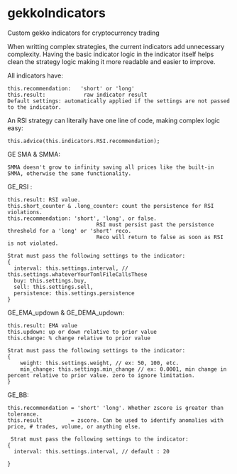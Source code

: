 # gekkoIndicators
Custom gekko indicators for cryptocurrency trading

When writting complex strategies, the current indicators add unnecessary complexity. Having the basic indicator logic in the indicator itself helps clean the strategy logic making it more readable and easier to improve.

All indicators have:

    this.recommendation:   'short' or 'long'
    this.result:            raw indicator result
    Default settings: automatically applied if the settings are not passed to the indicator.

An RSI strategy can literally have one line of code, making complex logic easy:

    this.advice(this.indicators.RSI.recommendation);

GE SMA & SMMA:
    
    SMMA doesn't grow to infinity saving all prices like the built-in SMMA, otherwise the same functionality.

GE_RSI :

    this.result: RSI value. 
    this.short_counter & .long_counter: count the persistence for RSI violations.
    this.recommendation: 'short', 'long', or false. 
                                RSI must persist past the persistence threshold for a 'long' or 'short' reco.     
                                Reco will return to false as soon as RSI is not violated.
                                
    Strat must pass the following settings to the indicator:
    {
      interval: this.settings.interval, // this.settings.whateverYourTomlFileCallsThese
      buy: this.settings.buy,
      sell: this.settings.sell,
      persistence: this.settings.persistence
    }

GE_EMA_updown & GE_DEMA_updown:

    this.result: EMA value
    this.updown: up or down relative to prior value
    this.change: % change relative to prior value
    
    Strat must pass the following settings to the indicator:
    {
        weight: this.settings.weight, // ex: 50, 100, etc.
        min_change: this.settings.min_change // ex: 0.0001, min change in percent relative to prior value. zero to ignore limitation.
    }

GE_BB:

    this.recommendation = 'short' 'long'. Whether zscore is greater than tolerance.
    this.result         = zscore. Can be used to identify anomalies with price, # trades, volume, or anything else.
    
     Strat must pass the following settings to the indicator:
    {
      interval: this.settings.interval, // default : 20
      
    }

